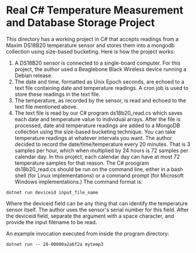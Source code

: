 # Real C# Temperature Measurement and Database Storage Project
This directory has a working project in C# that accepts readings from a Maxim DS18B20 temperature sensor and stores them into a mongodb collection using size-based bucketing. Here is how the project works:
1. A DS18B20 sensor is connected to a single-board computer. For this project, the author used a Beaglebone Black Wireless device running a Debian release.
2. The date and time, formatted as Unix Epoch seconds, are echoed to a text file containing date and temperature readings. A cron job is used to store these readings in the text file.
3. The temperature, as recorded by the sensor, is read and echoed to the text file mentioned above.
4. The text file is read by our C# program ds18b20_read.cs which saves each date and temperature value to individual arrays. After the file is processed, date and temperature readings are added to a MongoDB collection using the size-based bucketing technique. 
You can take temperature readings at whatever intervals you want. The author decided to record the date/time/temperature every 20 minutes. That is 3 samples per hour, which when multiplied by 24 hours is 72 samples per calendar day. In this project, each calendar day can have at most 72 temperature samples for that reason. 
The C# proogram ds18b20_read.cs should be run on the command line, either in a bash shell (for Linux implementations) or a command prompt (for Microsoft Windows implementations.) The command format is:

```
dotnet run deviceid input_file_name
```
Where the deviceid field can be any thing that can identify the temperature sensor itself. The author uses the sensor's serial number for this field. After the deviceid field, separate the argument with a space character, and provide the input filename to be read.

An example invocation executed from inside the program directory:

```
dotnet run -- 28-00000a2a6f2a mytemp3
```


